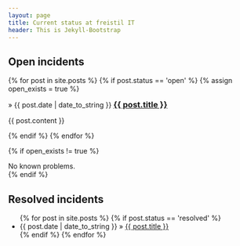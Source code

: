 ```yaml
---
layout: page
title: Current status at freistil IT
header: This is Jekyll-Bootstrap
---
```


## Open incidents

{% for post in site.posts %}
{% if post.status == 'open' %}
{% assign open_exists = true %}
<article class="status">
<span class="status_date">&raquo; {{ post.date | date_to_string }}</span>

<h3 style="display: inline;"><a href="{{ post.url }}">{{ post.title }}</a></h3>

{{ post.content }}
</article>
{% endif %}
{% endfor %}

{% if open_exists != true %}
<div id="noproblems">No known problems.</div>
{% endif %}

## Resolved incidents
<ul class="status">
  {% for post in site.posts %}
    {% if post.status == 'resolved' %}
    <li><span>{{ post.date | date_to_string }}</span> &raquo; <a href="{{ post.url }}">{{ post.title }}</a></li>
    {% endif %}
  {% endfor %}
</ul>
